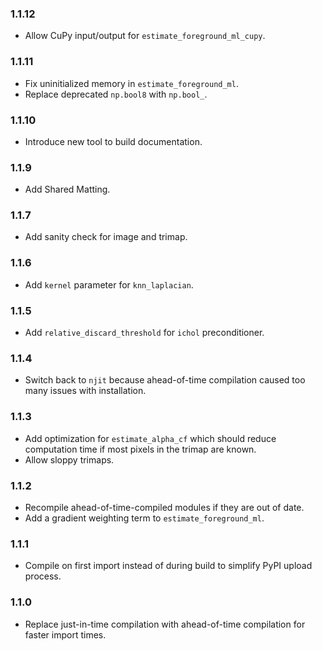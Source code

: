 ### 1.1.12

- Allow CuPy input/output for `estimate_foreground_ml_cupy`.

### 1.1.11

- Fix uninitialized memory in `estimate_foreground_ml`.
- Replace deprecated `np.bool8` with `np.bool_`.

### 1.1.10

- Introduce new tool to build documentation.

### 1.1.9

- Add Shared Matting.

### 1.1.7

- Add sanity check for image and trimap.

### 1.1.6

- Add `kernel` parameter for `knn_laplacian`.

### 1.1.5

- Add `relative_discard_threshold` for `ichol` preconditioner.

### 1.1.4

- Switch back to `njit` because ahead-of-time compilation caused too many issues with installation.

### 1.1.3

- Add optimization for `estimate_alpha_cf` which should reduce computation time if most pixels in the trimap are known.
- Allow sloppy trimaps.

### 1.1.2

- Recompile ahead-of-time-compiled modules if they are out of date.
- Add a gradient weighting term to `estimate_foreground_ml`.

### 1.1.1

- Compile on first import instead of during build to simplify PyPI upload process.

### 1.1.0

- Replace just-in-time compilation with ahead-of-time compilation for faster import times.
